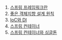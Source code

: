 1. [스프링 프레임워크란](https://github.com/hyunbenny/study/blob/main/%EC%8A%A4%ED%94%84%EB%A7%81/%EC%BD%94%EC%96%B4/1.%EC%8A%A4%ED%94%84%EB%A7%81%20%ED%94%84%EB%A0%88%EC%9E%84%EC%9B%8C%ED%81%AC%EB%9E%80.md)
2. [좋은 객체지향 설계 원칙](https://github.com/hyunbenny/study/blob/main/%EC%8A%A4%ED%94%84%EB%A7%81/%EC%BD%94%EC%96%B4/2.%EB%A1%9C%EB%B2%84%ED%8A%B8%20%EB%A7%88%ED%8B%B4%EC%9D%98%20%EA%B0%9D%EC%B2%B4%EC%A7%80%ED%96%A5%20%EC%84%A4%EA%B3%84%EC%9B%90%EC%B9%99.md)
3. [IoC와 DI](https://github.com/hyunbenny/study/blob/main/%EC%8A%A4%ED%94%84%EB%A7%81/%EC%BD%94%EC%96%B4/3.IoC%EC%99%80%20DI.md)
4. [스프링 컨테이너](https://github.com/hyunbenny/study/blob/main/%EC%8A%A4%ED%94%84%EB%A7%81/%EC%BD%94%EC%96%B4/4.%EC%8A%A4%ED%94%84%EB%A7%81%20%EC%BB%A8%ED%85%8C%EC%9D%B4%EB%84%88%EC%99%80%20%EC%8A%A4%ED%94%84%EB%A7%81%20%EB%B9%88.md)
5. [스프링 컨테이너와 싱글톤]()
